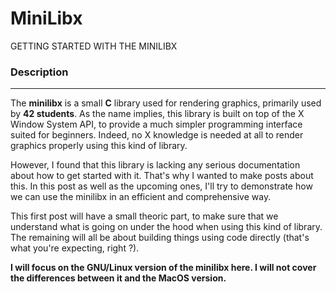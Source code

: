 # MiniLibx
GETTING STARTED WITH THE MINILIBX
### **Description**
---

The **minilibx** is a small **C** library used for rendering graphics, primarily used by **42 students**. As the name implies, this library is built on top of the X Window System API, to provide a much simpler programming interface suited for beginners. Indeed, no X knowledge is needed at all to render graphics properly using this kind of library.

However, I found that this library is lacking any serious documentation about how to get started with it. That's why I wanted to make posts about this. In this post as well as the upcoming ones, I'll try to demonstrate how we can use the minilibx in an efficient and comprehensive way.

This first post will have a small theoric part, to make sure that we understand what is going on under the hood when using this kind of library. The remaining will all be about building things using code directly (that's what you're expecting, right ?).

**I will focus on the GNU/Linux version of the minilibx here. I will not cover the differences between it and the MacOS version.**